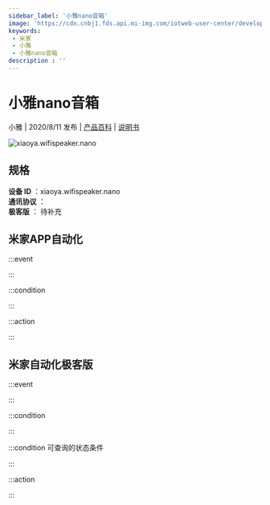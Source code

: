 ```yaml
---
sidebar_label: '小雅nano音箱'
image: 'https://cdn.cnbj1.fds.api.mi-img.com/iotweb-user-center/developer_1679047654196w8hTogrW.png?GalaxyAccessKeyId=AKVGLQWBOVIRQ3XLEW&Expires=9223372036854775807&Signature=66+ymNh/UVETndIDEfuYYn8gBbs='
keywords: 
 - 米家
 - 小雅
 - 小雅nano音箱
description : ''
---
```

# 小雅nano音箱

小雅 | 2020/8/11 发布 | [产品百科](https://home.mi.com/webapp/content/baike/product/index.html?model=xiaoya.wifispeaker.nano/) | [说明书](https://home.mi.com/views/introduction.html?model=xiaoya.wifispeaker.nano&region=cn)

![xiaoya.wifispeaker.nano](https://cdn.cnbj1.fds.api.mi-img.com/iotweb-user-center/developer_1679047654196w8hTogrW.png?GalaxyAccessKeyId=AKVGLQWBOVIRQ3XLEW&Expires=9223372036854775807&Signature=66+ymNh/UVETndIDEfuYYn8gBbs=)

## 规格  
> 
**设备 ID** ：xiaoya.wifispeaker.nano  
**通讯协议** ：  
**极客版**  ： 待补充 


## 米家APP自动化  

:::event  

:::

:::condition  

:::

:::action   

:::

## 米家自动化极客版  

:::event  

:::

:::condition  

:::

:::condition 可查询的状态条件  

:::

:::action  

:::

        

